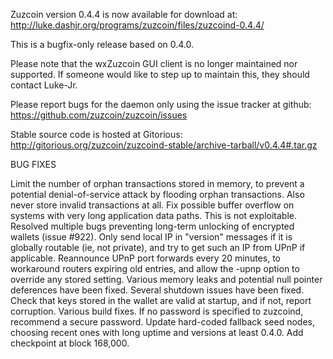Zuzcoin version 0.4.4 is now available for download at:
http://luke.dashjr.org/programs/zuzcoin/files/zuzcoind-0.4.4/

This is a bugfix-only release based on 0.4.0.

Please note that the wxZuzcoin GUI client is no longer maintained nor supported. If someone would like to step up to maintain this, they should contact Luke-Jr.

Please report bugs for the daemon only using the issue tracker at github:
https://github.com/zuzcoin/zuzcoin/issues

Stable source code is hosted at Gitorious:
http://gitorious.org/zuzcoin/zuzcoind-stable/archive-tarball/v0.4.4#.tar.gz

BUG FIXES

Limit the number of orphan transactions stored in memory, to prevent a potential denial-of-service attack by flooding orphan transactions. Also never store invalid transactions at all.
Fix possible buffer overflow on systems with very long application data paths. This is not exploitable.
Resolved multiple bugs preventing long-term unlocking of encrypted wallets (issue #922).
Only send local IP in "version" messages if it is globally routable (ie, not private), and try to get such an IP from UPnP if applicable.
Reannounce UPnP port forwards every 20 minutes, to workaround routers expiring old entries, and allow the -upnp option to override any stored setting.
Various memory leaks and potential null pointer deferences have been
fixed.
Several shutdown issues have been fixed.
Check that keys stored in the wallet are valid at startup, and if not,
report corruption.
Various build fixes.
If no password is specified to zuzcoind, recommend a secure password.
Update hard-coded fallback seed nodes, choosing recent ones with long uptime and versions at least 0.4.0.
Add checkpoint at block 168,000.

